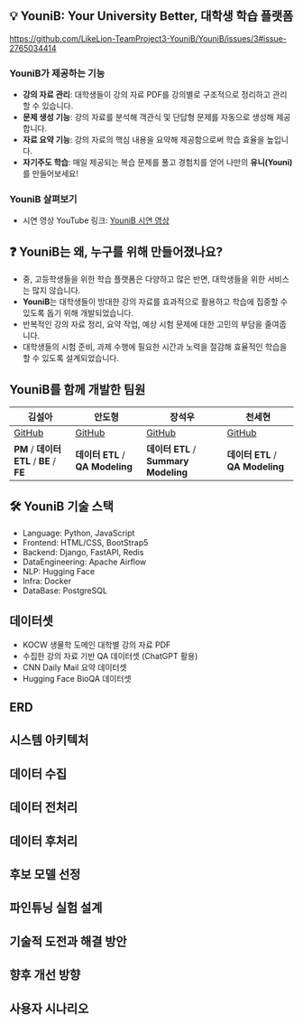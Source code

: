 ## 💡 YouniB: Your University Better, 대학생 학습 플랫폼
https://github.com/LikeLion-TeamProject3-YouniB/YouniB/issues/3#issue-2765034414
### YouniB가 제공하는 기능
- **강의 자료 관리**: 대학생들이 강의 자료 PDF를 강의별로 구조적으로 정리하고 관리할 수 있습니다. 
- **문제 생성 기능**: 강의 자료를 분석해 객관식 및 단답형 문제를 자동으로 생성해 제공합니다.
- **자료 요약 기능**: 강의 자료의 핵심 내용을 요약해 제공함으로써 학습 효율을 높입니다.
- **자기주도 학습**: 매일 제공되는 복습 문제를 풀고 경험치를 얻어 나만의 **유니(Youni)** 를 만들어보세요!
### YouniB 살펴보기
- 시연 영상 YouTube 링크: [YouniB 시연 영상](https://www.youtube.com/watch?v=38F0GuY_x2g)   


## ❓ YouniB는 왜, 누구를 위해 만들어졌나요?
- 중, 고등학생들을 위한 학습 플랫폼은 다양하고 많은 반면, 대학생들을 위한 서비스는 많지 않습니다.
- **YouniB**는 대학생들이 방대한 강의 자료를 효과적으로 활용하고 학습에 집중할 수 있도록 돕기 위해 개발되었습니다.
- 반복적인 강의 자료 정리, 요약 작업, 예상 시험 문제에 대한 고민의 부담을 줄여줍니다.
- 대학생들의 시험 준비, 과제 수행에 필요한 시간과 노력을 절감해 효율적인 학습을 할 수 있도록 설계되었습니다.

## YouniB를 함께 개발한 팀원



| 김설아 | 안도형 | 장석우 | 천세현 |
| --- | --- | --- | --- |
| [GitHub](https://github.com/seoraroong) | [GitHub](https://github.com/andohyung) | [GitHub](https://github.com/sukwoojang) | [GitHub](https://github.com/1000century) |
| **PM** / **데이터 ETL** / **BE** / **FE** | **데이터 ETL** / **QA Modeling** | **데이터 ETL** / **Summary Modeling** | **데이터 ETL** / **QA Modeling** |




## 🛠 YouniB 기술 스택
- Language: Python, JavaScript
- Frontend: HTML/CSS, BootStrap5
- Backend: Django, FastAPI, Redis
- DataEngineering: Apache Airflow
- NLP: Hugging Face
- Infra: Docker
- DataBase: PostgreSQL

## 데이터셋
- KOCW 생물학 도메인 대학별 강의 자료 PDF
- 수집한 강의 자료 기반 QA 데이터셋 (ChatGPT 활용)
- CNN Daily Mail 요약 데이터셋
- Hugging Face BioQA 데이터셋

## ERD

## 시스템 아키텍처

## 데이터 수집

## 데이터 전처리

## 데이터 후처리

## 후보 모델 선정

## 파인튜닝 실험 설계

## 기술적 도전과 해결 방안

## 향후 개선 방향

## 사용자 시나리오



